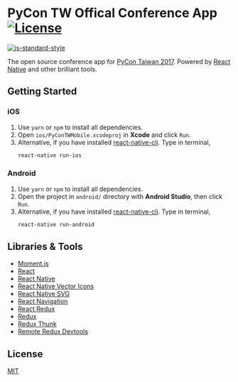 # PyCon TW Offical Conference App  [![License](https://img.shields.io/badge/license-MIT-lightgrey.svg)](LICENSE)

[![js-standard-style](https://cdn.rawgit.com/feross/standard/master/badge.svg)](#PyCon%20TW%20Offical%20Conference%20App)

The open source conference app for [PyCon Taiwan 2017][pycontw-website]. Powered by [React Native][react-native] and other brilliant tools.

## Getting Started

### iOS

1. Use `yarn` or `npm` to install all dependencies.
2. Open `ios/PyConTWMobile.xcodeproj` in **Xcode** and click `Run`.
3. Alternative, if you have installed [react-native-cli][react-native-started]. Type in terminal,
    ```bash
    react-native run-ios
    ```

### Android

1. Use `yarn` or `npm` to install all dependencies.
2. Open the project in `android/` directory with **Android Studio**, then click `Run`.
3. Alternative, if you have installed [react-native-cli][react-native-started]. Type in terminal,
    ```bash
    react-native run-android
    ```

## Libraries & Tools

- [Moment.js][momentjs]
- [React][react]
- [React Native][react-native]
- [React Native Vector Icons][react-native-vector-icons]
- [React Native SVG][react-native-svg]
- [React Navigation][react-navigation]
- [React Redux][react-redux]
- [Redux][redux]
- [Redux Thunk][redux-thunk]
- [Remote Redux Devtools][remote-redux-devtools]

## License

[MIT](LICENSE)

[react-native-started]: https://facebook.github.io/react-native/docs/getting-started.html

[pycontw-website]: https://tw.pycon.org/
[momentjs]: https://momentjs.com/
[react]: https://facebook.github.io/react/
[react-native]: https://facebook.github.io/react-native/
[react-native-vector-icons]: https://github.com/oblador/react-native-vector-icons
[react-native-svg]: https://github.com/react-native-community/react-native-svg
[react-navigation]: https://reactnavigation.org/
[react-redux]: https://github.com/reactjs/react-redux
[redux]: https://github.com/reactjs/redux
[redux-thunk]: https://github.com/gaearon/redux-thunk
[remote-redux-devtools]: https://github.com/zalmoxisus/remote-redux-devtools
